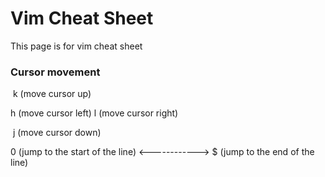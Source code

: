 # Vim Cheat Sheet

This page is for vim cheat sheet



### Cursor movement

​										k (move cursor up)

h (move cursor left)									l (move cursor right)

​										j (move cursor down)



0 (jump to the start of the line)	<------------>	$ (jump to the end of the line)

​         